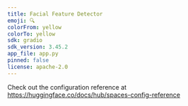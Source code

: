 ```yaml
---
title: Facial Feature Detector
emoji: 🔍
colorFrom: yellow
colorTo: yellow
sdk: gradio
sdk_version: 3.45.2
app_file: app.py
pinned: false
license: apache-2.0
---
```


Check out the configuration reference at https://huggingface.co/docs/hub/spaces-config-reference
